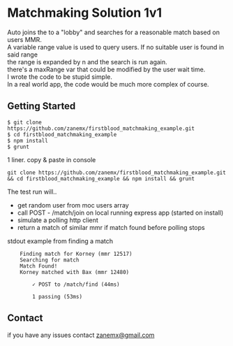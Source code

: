 # Matchmaking Solution 1v1
Auto joins the to a "lobby" and searches for a reasonable match based on users MMR.  
A variable range value is used to query users. If no suitable user is found in said range  
the range is expanded by n and the search is run again.  
there's a maxRange var that could be modified by the user wait time.  
I wrote the code to be stupid simple.   
In a real world app, the code would be much more complex of course.  
## Getting Started
```
$ git clone https://github.com/zanemx/firstblood_matchmaking_example.git
$ cd firstblood_matchmaking_example
$ npm install
$ grunt
```
1 liner. copy & paste in console
```
git clone https://github.com/zanemx/firstblood_matchmaking_example.git && cd firstblood_matchmaking_example && npm install && grunt
```
The test run will..
* get random user from moc users array
* call POST - /match/join on local running express app (started on install)
* simulate a polling http client
* return a match of similar mmr if match found before polling stops

stdout example from finding a match
```
	Finding match for Korney (mmr 12517)
	Searching for match
	Match Found!
	Korney matched with Bax (mmr 12480)

		✓ POST to /match/find (44ms)

		1 passing (53ms)
```
## Contact
if you have any issues contact
[zanemx@gmail.com](mailto:zanemx@gmail.com)
